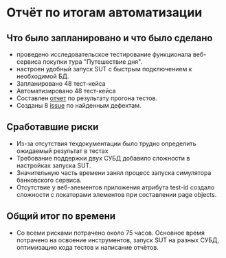 # Отчёт по итогам автоматизации

## Что было запланировано и что было сделано

* проведено исследовательское тестирование функционала веб-сервиса покупки тура "Путешествие дня".
* настроен удобный запуск SUT с быстрым подключением к необходимой БД.
* Запланировано 48 тест-кейса
* Автоматизировано 48 тест-кейса
* Составлен [отчет](https://github.com/Margo0790/diplom/blob/95458c54485aaf575b54e1389c96027248e84c7f/docs/Report.md) по результату прогона тестов.
* Созданы 8 [issue](https://github.com/Margo0790/diplom/issues) по найденным дефектам.

## Сработавшие риски

* Из-за отсутствия техдокументации было трудно определить ожидаемый результат в тестах
* Требование поддержки двух СУБД добавило сложности в настройках запуска SUT.
* Значительную часть времени занял процесс запуска симулятора банковского сервиса.
* Отсутствие у веб-элементов приложения атрибута test-id создало сложности с локаторами элементов при составлении page objects.

## Общий итог по времени

* Со всеми рисками потрачено около 75 часов. Основное время потрачено на освоение инструментов, запуск SUT на разных СУБД, оптимизацию кода тестов и написание отчётов.
